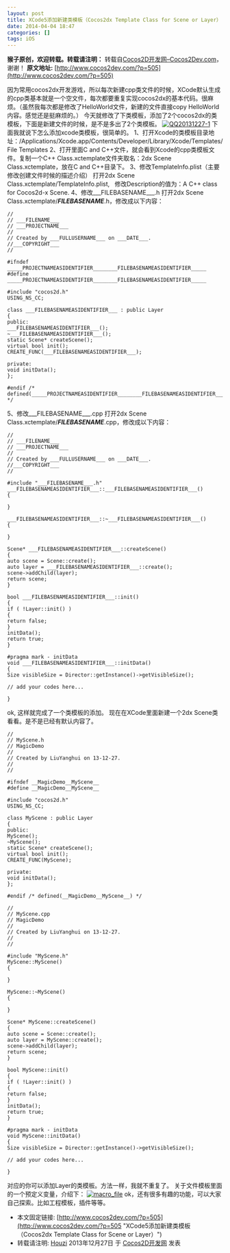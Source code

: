 ```yaml
---
layout: post
title: XCode5添加新建类模板（Cocos2dx Template Class for Scene or Layer）
date: 2014-04-04 18:47
categories: []
tags: iOS
---
```

**猴子原创，欢迎转载。转载请注明：** 转载自[Cocos2D开发网–Cocos2Dev.com](http://www.cocos2dev.com/)，谢谢！
**原文地址:** [http://www.cocos2dev.com/?p=505](http://www.cocos2dev.com/?p=505)

因为常用cocos2dx开发游戏，所以每次新建cpp类文件的时候，XCode默认生成的cpp类基本就是一个空文件，每次都要重复实现cocos2dx的基本代码。很麻烦。（虽然我每次都是修改了HelloWorld文件，新建的文件直接copy HelloWorld内容。感觉还是挺麻烦的。）
今天就修改了下类模板，添加了2个cocos2dx的类模板，下面是新建文件的时候，是不是多出了2个类模板。
[![QQ20131227-1](http://www.cocos2dev.com/wp-content/uploads/2013/12/QQ20131227-1.png)](http://www.cocos2dev.com/wp-content/uploads/2013/12/QQ20131227-1.png)
下面我就说下怎么添加xcode类模板，很简单的。
1、打开Xcode的类模板目录地址：/Applications/Xcode.app/Contents/Developer/Library/Xcode/Templates/File Templates
2、打开里面C and C++文件，就会看到Xcode的cpp类模板文件。复制一个C++ Class.xctemplate文件夹取名：2dx Scene Class.xctemplate，放在C and C++目录下。
3、修改TemplateInfo.plist（主要修改创建文件时候的描述介绍）
打开2dx Scene Class.xctemplate/TemplateInfo.plist,   修改Description的值为：A C++ class for Cocos2d-x Scene.
4、修改___FILEBASENAME___.h
打开2dx Scene Class.xctemplate/___FILEBASENAME___.h，修改成以下内容：

```objc
//
// ___FILENAME___
// ___PROJECTNAME___
//
// Created by ___FULLUSERNAME___ on ___DATE___.
//___COPYRIGHT___
//

#ifndef _____PROJECTNAMEASIDENTIFIER________FILEBASENAMEASIDENTIFIER_____
#define _____PROJECTNAMEASIDENTIFIER________FILEBASENAMEASIDENTIFIER_____

#include "cocos2d.h"
USING_NS_CC;

class ___FILEBASENAMEASIDENTIFIER___ : public Layer
{
public:
___FILEBASENAMEASIDENTIFIER___();
~___FILEBASENAMEASIDENTIFIER___();
static Scene* createScene();
virtual bool init();
CREATE_FUNC(___FILEBASENAMEASIDENTIFIER___);

private:
void initData();
};

#endif /* defined(_____PROJECTNAMEASIDENTIFIER________FILEBASENAMEASIDENTIFIER_____) */
```

5、修改___FILEBASENAME___.cpp
打开2dx Scene Class.xctemplate/___FILEBASENAME___.cpp，修改成以下内容：

```objc
//
// ___FILENAME___
// ___PROJECTNAME___
//
// Created by ___FULLUSERNAME___ on ___DATE___.
//___COPYRIGHT___
//

#include "___FILEBASENAME___.h"
___FILEBASENAMEASIDENTIFIER___::___FILEBASENAMEASIDENTIFIER___()
{

}

___FILEBASENAMEASIDENTIFIER___::~___FILEBASENAMEASIDENTIFIER___()
{

}

Scene* ___FILEBASENAMEASIDENTIFIER___::createScene()
{
auto scene = Scene::create();
auto layer = ___FILEBASENAMEASIDENTIFIER___::create();
scene->addChild(layer);
return scene;
}

bool ___FILEBASENAMEASIDENTIFIER___::init()
{
if ( !Layer::init() )
{
return false;
}
initData();
return true;
}

#pragma mark - initData
void ___FILEBASENAMEASIDENTIFIER___::initData()
{
Size visibleSize = Director::getInstance()->getVisibleSize();

// add your codes here...

}
```

ok, 这样就完成了一个类模板的添加。
现在在XCode里面新建一个2dx Scene类看看。是不是已经有默认内容了。

```objc
//
// MyScene.h
// MagicDemo
//
// Created by LiuYanghui on 13-12-27.
//
//

#ifndef __MagicDemo__MyScene__
#define __MagicDemo__MyScene__

#include "cocos2d.h"
USING_NS_CC;

class MyScene : public Layer
{
public:
MyScene();
~MyScene();
static Scene* createScene();
virtual bool init();
CREATE_FUNC(MyScene);

private:
void initData();
};

#endif /* defined(__MagicDemo__MyScene__) */
```


```objc
//
// MyScene.cpp
// MagicDemo
//
// Created by LiuYanghui on 13-12-27.
//
//

#include "MyScene.h"
MyScene::MyScene()
{

}

MyScene::~MyScene()
{

}

Scene* MyScene::createScene()
{
auto scene = Scene::create();
auto layer = MyScene::create();
scene->addChild(layer);
return scene;
}

bool MyScene::init()
{
if ( !Layer::init() )
{
return false;
}
initData();
return true;
}

#pragma mark - initData
void MyScene::initData()
{
Size visibleSize = Director::getInstance()->getVisibleSize();

// add your codes here...

}
```

对应的你可以添加Layer的类模板。方法一样，我就不重复了。
关于文件模板里面的一个预定义变量，介绍下：
[![macro_file](http://www.cocos2dev.com/wp-content/uploads/2013/12/macro_file.jpg)](http://www.cocos2dev.com/wp-content/uploads/2013/12/macro_file.jpg)
ok，还有很多有趣的功能，可以大家自己探索。比如工程模板，插件等等。
- 本文固定链接: [http://www.cocos2dev.com/?p=505](http://www.cocos2dev.com/?p=505 "XCode5添加新建类模板（Cocos2dx Template Class for Scene or Layer）")
- 转载请注明: [Houzi](http://www.cocos2dev.com/?author=1 "由Houzi发布") 2013年12月27日 于 [Cocos2D开发网](http://www.cocos2dev.com/ "访问Cocos2D开发网") 发表
